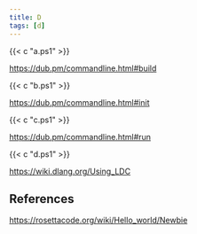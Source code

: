 ```yaml
---
title: D
tags: [d]
---
```


{{< c "a.ps1" >}}

<https://dub.pm/commandline.html#build>

{{< c "b.ps1" >}}

<https://dub.pm/commandline.html#init>

{{< c "c.ps1" >}}

<https://dub.pm/commandline.html#run>

{{< c "d.ps1" >}}

<https://wiki.dlang.org/Using_LDC>

## References

<https://rosettacode.org/wiki/Hello_world/Newbie>
